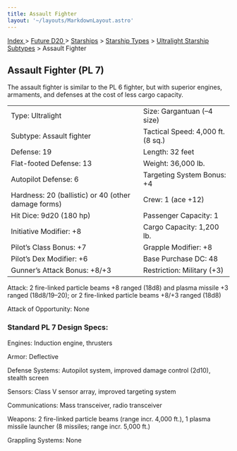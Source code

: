 ```yaml
---
title: Assault Fighter
layout: '~/layouts/MarkdownLayout.astro'
---
```


[ Index ](/) > [ Future D20 ](/future.d20.srd) > [Starships](/future.d20.srd/starships) > [Starship Types](/future.d20.srd/starships/starship) > [Ultralight Starship Subtypes](/future.d20.srd/starships/starship.types/ultralight.starship) > Assault Fighter

## Assault Fighter (PL 7)

The assault fighter is similar to the PL 6 fighter, but with superior engines,
armaments, and defenses at the cost of less cargo capacity.


<table> <tr><td>Type: Ultralight</td><td>Size: Gargantuan (–4 size)</td></tr> <tr class="shaded"><td>Subtype: Assault fighter</td><td>Tactical Speed: 4,000 ft. (8 sq.)</td></tr> <tr><td>Defense: 19</td><td>Length: 32 feet</td></tr> <tr class="shaded"><td>Flat-footed Defense: 13</td><td>Weight: 36,000 lb.</td></tr> <tr><td>Autopilot Defense: 6</td><td>Targeting System Bonus: +4</td></tr> <tr class="shaded"><td>Hardness: 20 (ballistic) or 40 (other damage forms)</td><td>Crew: 1 (ace +12)</td></tr> <tr><td>Hit Dice: 9d20 (180 hp)</td><td>Passenger Capacity: 1</td></tr> <tr class="shaded"><td>Initiative Modifier: +8</td><td>Cargo Capacity: 1,200 lb.</td></tr> <tr><td>Pilot’s Class Bonus: +7</td><td>Grapple Modifier: +8</td></tr> <tr class="shaded"><td>Pilot’s Dex Modifier: +6</td><td>Base Purchase DC: 48</td></tr> <tr><td>Gunner’s Attack Bonus: +8/+3</td><td>Restriction: Military (+3)</td></tr> </table>



Attack: 2 fire-linked particle beams +8 ranged (18d8) and plasma missile +3
ranged (18d8/19–20); or 2 fire-linked particle beams +8/+3 ranged (18d8)

Attack of Opportunity: None

### Standard PL 7 Design Specs:

Engines: Induction engine, thrusters

Armor: Deflective

Defense Systems: Autopilot system, improved damage control (2d10), stealth
screen

Sensors: Class V sensor array, improved targeting system

Communications: Mass transceiver, radio transceiver

Weapons: 2 fire-linked particle beams (range incr. 4,000 ft.), 1 plasma
missile launcher (8 missiles; range incr. 5,000 ft.)

Grappling Systems: None

